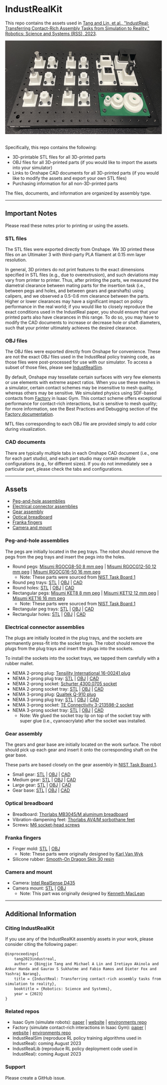 # IndustRealKit

This repo contains the assets used in [Tang and Lin, et al., "IndustReal: Transferring Contact-Rich Assembly Tasks from Simulation to Reality," Robotics: Science and Systems (RSS), 2023](https://arxiv.org/abs/2305.17110).

<img src="industrealkit.jpg" alt="IndustRealKit" height="300"/>
<br/><br/>

Specifically, this repo contains the following:
- 3D-printable STL files for all 3D-printed parts
- OBJ files for all 3D-printed parts (if you would like to import the assets into your simulator)
- Links to Onshape CAD documents for all 3D-printed parts (if you would like to modify the assets and export your own STL files)
- Purchasing information for all non-3D-printed parts

The files, documents, and information are organized by assembly type.

---

## Important Notes

Please read these notes prior to printing or using the assets.

### STL files
The STL files were exported directly from Onshape. We 3D printed these files on an Ultimaker 3 with third-party PLA filament at 0.15 mm layer resolution.

In general, 3D printers do not print features to the exact dimensions specified in STL files (e.g., due to overextrusion), and such deviations may vary from printer to printer. Thus, after printing the parts, we measured the diametral clearance between mating parts for the insertion task (i.e., between pegs and holes, and between gears and gearshafts) using calipers, and we observed a 0.5-0.6 mm clearance between the parts. Higher or lower clearances may have a significant impact on policy performance in the real world; if you would like to closely reproduce the exact conditions used in the IndustReal paper, you should ensure that your printed parts also have clearances in this range. To do so, you may have to modify the CAD documents to increase or decrease hole or shaft diameters, such that your printer ultimately achieves the desired clearance.
              
### OBJ files
The OBJ files were exported directly from Onshape for convenience. These are not the exact OBJ files used in the IndustReal policy training code, as those files were post-processed for use with our simulator. To access a subset of those files, please see [IndustRealSim](#related-repos).

By default, Onshape may tessellate certain surfaces with very few elements or use elements with extreme aspect ratios. When you use these meshes in a simulator, certain contact schemes may be insensitive to mesh quality, whereas others may be sensitive. We simulated physics using SDF-based contacts from [Factory](https://sites.google.com/nvidia.com/factory) in Isaac Gym. This contact scheme offers exceptional performance for contact-rich interactions, but is sensitive to mesh quality; for more information, see the Best Practices and Debugging section of the [Factory documentation](https://github.com/NVIDIA-Omniverse/IsaacGymEnvs/blob/main/docs/factory.md).

MTL files corresponding to each OBJ file are provided simply to add color during visualization.

### CAD documents
There are typically multiple tabs in each Onshape CAD document (i.e., one for each part studio), and each part studio may contain multiple configurations (e.g., for different sizes). If you do not immediately see a particular part, please check the tabs and configurations.

---

## Assets
- [Peg-and-hole assemblies](#peg-and-hole-assemblies)
- [Electrical connector assemblies](#electrical-connector-assemblies)
- [Gear assembly](#gear-assembly)
- [Optical breadboard](#optical-breadboard)
- [Franka fingers](#franka-fingers)
- [Camera and mount](#camera-and-mount)

### Peg-and-hole assemblies
The pegs are initially located in the peg trays. The robot should remove the pegs from the peg trays and insert the pegs into the holes.
- Round pegs: [Misumi RGOCG8-50 8 mm peg](https://us.misumi-ec.com/vona2/detail/110300229270/?HissuCode=RGOCG8-50) | [Misumi RGOCG12-50 12 mm peg](https://us.misumi-ec.com/vona2/detail/110300229270/?HissuCode=RGOCG12-50) | [Misumi RGOCG16-50 16 mm peg](https://us.misumi-ec.com/vona2/detail/110300229270/?HissuCode=RGOCG16-50)
    - Note: These parts were sourced from [NIST Task Board 1](https://www.nist.gov/el/intelligent-systems-division-73500/robotic-grasping-and-manipulation-assembly/assembly)
- Round peg trays: [STL](pegs_and_holes/stl) | [OBJ](pegs_and_holes/obj) | [CAD](https://cad.onshape.com/documents/f557447261af1400663ecb0b/w/46e5f92db7037ba4a7fd83e8/e/1318185e774b27d33c05890f?configuration=List_7iyglZZdunGvla%3D_8mm&renderMode=0&uiState=64c067a4a86d2676af983322)
- Round holes: [STL](pegs_and_holes/stl) | [OBJ](pegs_and_holes/obj) | [CAD](https://cad.onshape.com/documents/f557447261af1400663ecb0b/w/46e5f92db7037ba4a7fd83e8/e/9cdb162bcb704b5caf09be83?configuration=List_7iyglZZdunGvla%3D_8mm&renderMode=0&uiState=64c067d6a86d2676af9833a0)
- Rectangular pegs: [Misumi KET8 8 mm peg](https://us.misumi-ec.com/vona2/detail/110300253950/?HissuCode=KET8) | [Misumi KET12 12 mm peg](https://us.misumi-ec.com/vona2/detail/110300253950/?HissuCode=KET12) | [Misumi KET16 16 mm peg](https://us.misumi-ec.com/vona2/detail/110300253950/?HissuCode=KET16)
    - Note: These parts were sourced from [NIST Task Board 1](https://www.nist.gov/el/intelligent-systems-division-73500/robotic-grasping-and-manipulation-assembly/assembly)
- Rectangular peg trays: [STL](pegs_and_holes/stl) | [OBJ](pegs_and_holes/obj) | [CAD](https://cad.onshape.com/documents/f557447261af1400663ecb0b/w/46e5f92db7037ba4a7fd83e8/e/28b8e7f34193d1ce34256852?configuration=List_TguglxgYfxAQPf%3D_8mm_min&renderMode=0&uiState=64c067e2a86d2676af9833ad)
- Rectangular holes: [STL](pegs_and_holes/stl) | [OBJ](pegs_and_holes/obj) | [CAD](https://cad.onshape.com/documents/f557447261af1400663ecb0b/w/46e5f92db7037ba4a7fd83e8/e/a626a3323fb03c1f4fb4d1d4?configuration=List_TguglxgYfxAQPf%3D_8mm_min&renderMode=0&uiState=64c067efa86d2676af9833c0)

### Electrical connector assemblies
The plugs are initially located in the plug trays, and the sockets are permanently press-fit into the socket trays. The robot should remove the plugs from the plug trays and insert the plugs into the sockets.

To install the sockets into the socket trays, we tapped them carefully with a rubber mallet.

- NEMA 2-prong plug: [Tensility International 16-00241 plug](https://www.digikey.com/en/products/detail/tensility-international-corp/16-00241/12756208)
- NEMA 2-prong plug tray: [STL](electrical_connectors/stl) | [OBJ](electrical_connectors/obj) | [CAD](https://cad.onshape.com/documents/d0894c3735d61c15bb6627d4/w/424e9225ddbc969dd68eb424/e/1977851b937601187a9c0202?renderMode=0&uiState=64c07f157a59111bc7eeedb2)
- NEMA 2-prong socket: [Schurter 4300.0705 socket](https://www.digikey.com/en/products/detail/schurter-inc/4300-0705/2644211)
- NEMA 2-prong socket tray: [STL](electrical_connectors/stl) | [OBJ](electrical_connectors/obj) | [CAD](https://cad.onshape.com/documents/d0894c3735d61c15bb6627d4/w/424e9225ddbc969dd68eb424/e/7c48625ab29dde1839367ed8?renderMode=0&uiState=64c07f217a59111bc7eeede3)
- NEMA 3-prong plug: [Qualtek Q-910 plug](https://www.digikey.com/en/products/detail/qualtek/Q-910/12809841)
- NEMA 3-prong plug tray: [STL](electrical_connectors/stl) | [OBJ](electrical_connectors/obj) | [CAD](https://cad.onshape.com/documents/d0894c3735d61c15bb6627d4/w/424e9225ddbc969dd68eb424/e/71cc010c499858a8b636f5be?renderMode=0&uiState=64c07f497a59111bc7eeee2f)
- NEMA 3-prong socket: [TE Connectivity 3-213598-2 socket](https://www.digikey.com/en/products/detail/te-connectivity-amp-connectors/3-213598-2/1892746)
- NEMA 3-prong socket tray: [STL](electrical_connectors/stl) | [OBJ](electrical_connectors/obj) | [CAD](https://cad.onshape.com/documents/d0894c3735d61c15bb6627d4/w/424e9225ddbc969dd68eb424/e/823d7c59ef90831fc7258bd9?renderMode=0&uiState=64c07f587a59111bc7eeee3b)
    - Note: We glued the socket tray lip on top of the socket tray with super glue (i.e., cyanoacrylate) after the socket was installed.

### Gear assembly
The gears and gear base are initially located on the work surface. The robot should pick up each gear and insert it onto the corresponding shaft on the gear base.

These parts are based closely on the gear assembly in [NIST Task Board 1](https://www.nist.gov/el/intelligent-systems-division-73500/robotic-grasping-and-manipulation-assembly/assembly).

- Small gear: [STL](gears/stl) | [OBJ](gears/obj) | [CAD](https://cad.onshape.com/documents/27b6adf9ac6d2fd277d36e9d/w/5eeb987aaf4ae2b80209542f/e/b98a41f9fee3c8fcc4b823e0?renderMode=0&uiState=64c0706b82880e0f200332be)
- Medium gear: [STL](gears/stl) | [OBJ](gears/obj) | [CAD](https://cad.onshape.com/documents/27b6adf9ac6d2fd277d36e9d/w/5eeb987aaf4ae2b80209542f/e/c8478593b2186b7c2c9764c6?renderMode=0&uiState=64c0706082880e0f200332b0)
- Large gear: [STL](gears/stl) | [OBJ](gears/obj) | [CAD](https://cad.onshape.com/documents/27b6adf9ac6d2fd277d36e9d/w/5eeb987aaf4ae2b80209542f/e/e5883046fcbb15117ae51c2c?renderMode=0&uiState=64c0705282880e0f2003328d)
- Gear base: [STL](gears/stl) | [OBJ](gears/obj) | [CAD](https://cad.onshape.com/documents/27b6adf9ac6d2fd277d36e9d/w/5eeb987aaf4ae2b80209542f/e/431be5d596cc1c7f5bbaf476?renderMode=0&uiState=64c055f3da9e4b6ad4037938)

### Optical breadboard
- Breadboard: [Thorlabs MB3045/M aluminum breadboard](https://www.thorlabs.com/thorproduct.cfm?partnumber=MB3045/M)
- Vibration-dampening feet: [Thorlabs AV4/M sorbothane feet](https://www.thorlabs.com/thorproduct.cfm?partnumber=AV4/M)
- Screws: [M6 socket-head screws](https://www.mcmaster.com/products/screws/system-of-measurement~metric/thread-size~m6/alloy-steel-socket-head-screws-8/thread-pitch~1-mm/finish~black-oxide/)

### Franka fingers
- Finger mold: [STL](finger_mold/stl) | [OBJ](finger_mold/obj)
    - Note: These parts were originally designed by [Karl Van Wyk](https://www.linkedin.com/in/karl-van-wyk-445387105)
- Silicone rubber: [Smooth-On Dragon Skin 30 resin](https://www.smooth-on.com/products/dragon-skin-30/)

### Camera and mount
- Camera: [Intel RealSense D435](https://www.intelrealsense.com/depth-camera-d435/)
- Camera mount: [STL](camera_mount/stl) | [OBJ](camera_mount/obj)
    - Note: This part was originally designed by [Kenneth MacLean](https://www.linkedin.com/in/kennethmaclean)

---

## Additional Information

### Citing IndustRealKit
If you use any of the IndustRealKit assembly assets in your work, please consider citing the following paper:
```
@inproceedings{
    tang2023industreal,
    author = {Bingjie Tang and Michael A Lin and Iretiayo Akinola and Ankur Handa and Gaurav S Sukhatme and Fabio Ramos and Dieter Fox and Yashraj Narang},
    title = {IndustReal: Transferring contact-rich assembly tasks from simulation to reality},
    booktitle = {Robotics: Science and Systems},
    year = {2023}
}
```

### Related repos
- Isaac Gym (simulate robots): [paper](https://arxiv.org/abs/2108.10470) | [website](https://developer.nvidia.com/isaac-gym) | [environments repo](https://github.com/NVIDIA-Omniverse/IsaacGymEnvs)
- Factory (simulate contact-rich interactions in Isaac Gym): [paper](https://arxiv.org/abs/2205.03532) | [website](https://sites.google.com/nvidia.com/factory) | [environments repo](https://github.com/NVIDIA-Omniverse/IsaacGymEnvs/tree/main/isaacgymenvs/tasks/factory)
- IndustRealSim (reproduce RL policy training algorithms used in IndustReal): coming August 2023
- IndustRealLib (reproduce RL policy deployment code used in IndustReal): coming August 2023

### Support
Please create a GitHub issue.
